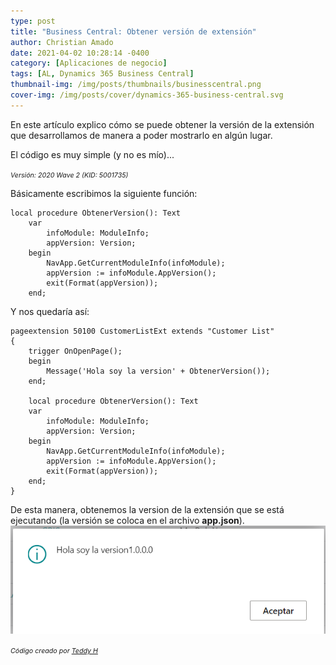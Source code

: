 ```yaml
---
type: post
title: "Business Central: Obtener versión de extensión"
author: Christian Amado
date: 2021-04-02 10:28:14 -0400
category: [Aplicaciones de negocio]
tags: [AL, Dynamics 365 Business Central]
thumbnail-img: /img/posts/thumbnails/businesscentral.png
cover-img: /img/posts/cover/dynamics-365-business-central.svg
---
```


En este artículo explico cómo se puede obtener la versión de la extensión que desarrollamos de manera a poder mostrarlo en algún lugar.

El código es muy simple (y no es mío)...

<!--more-->
*<span style="font-size: 8pt;">Versión: 2020 Wave 2 (KID: 5001735)</span>*  

Básicamente escribimos la siguiente función:
```
local procedure ObtenerVersion(): Text
    var
        infoModule: ModuleInfo;
        appVersion: Version;
    begin
        NavApp.GetCurrentModuleInfo(infoModule);
        appVersion := infoModule.AppVersion();
        exit(Format(appVersion));
    end;
```

Y nos quedaría así:
```
pageextension 50100 CustomerListExt extends "Customer List"
{
    trigger OnOpenPage();
    begin
        Message('Hola soy la version' + ObtenerVersion());
    end;

    local procedure ObtenerVersion(): Text
    var
        infoModule: ModuleInfo;
        appVersion: Version;
    begin
        NavApp.GetCurrentModuleInfo(infoModule);
        appVersion := infoModule.AppVersion();
        exit(Format(appVersion));
    end;
}
```

De esta manera, obtenemos la version de la extensión que se está ejecutando (la versión se coloca en el archivo **app.json**).   
![](/img/posts/2021/04/02/VersionExtension1.png)

*<span style="font-size: 8pt;">Código creado por [Teddy H](https://community.dynamics.com/members/teddyh "Teddy Herryanto")</span>* 